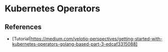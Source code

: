 
# Kubernetes Operators

## References
* [Tutorial|https://medium.com/velotio-perspectives/getting-started-with-kubernetes-operators-golang-based-part-3-edcaf3315088]

